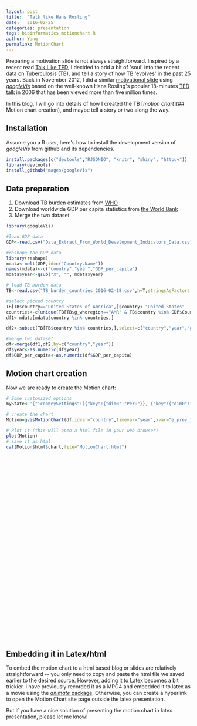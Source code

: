 ```yaml
---
layout: post
title:  "Talk like Hans Rosling"
date:   2016-02-25
categories: presentation
tags: bioinformatics motionchart R
author: Yang
permalink: MotionChart
---
```


Preparing a motivation slide is not always straightforward. Inspired by a recent read [Talk Like TED](http://www.amazon.com/Talk-Like-TED-Public-Speaking-Secrets/dp/1250041120), I decided to add a bit of 'soul' into the recent data on Tuberculosis (TB), and tell a story of how TB 'evolves' in the past 25 years. Back in November 2012, I did a similar [motivational slide](http://wp.sanger.ac.uk/barrettgroup/2013/02/06/moving-from-common-to-rare/) using [*googleVis*](https://github.com/mages/googleVis) based on the well-known Hans Rosling's popular 18-minutes [TED talk](https://www.ted.com/talks/hans_rosling_shows_the_best_stats_you_ve_ever_seen) in 2006 that has been viewed more than five million times.

In this blog, I will go into details of how I created the TB [*motion chart*](## Motion chart creation), and maybe tell a story or two along the way.

## Installation
Assume you a R user, here's how to install the development version of *googleVis* from github and its dependencies.

```R
install.packages(c("devtools","RJSONIO", "knitr", "shiny", "httpuv"))  
library(devtools)
install_github("mages/googleVis")
```
## Data preparation
  1. Download TB burden estimates from [WHO](https://extranet.who.int/tme/generateCSV.asp?ds=estimates)
  2. Download worldwide GDP per capita statistics from [the World Bank](http://databank.worldbank.org/data/reports.aspx?source=2&type=metadata&series=NY.GDP.PCAP.CD#)
  3. Merge the two dataset

```R
library(googleVis)

#load GDP data
GDP<-read.csv("Data_Extract_From_World_Development_Indicators_Data.csv",h=T,stringsAsFactors = F,na.strings = "..")

#reshape the GDP data
library(reshape)
mdata<-melt(GDP,id=c("Country.Name"))
names(mdata)<-c("country","year","GDP_per_capita")
mdata$year<-gsub("X", "", mdata$year)

# load TB burden data
TB<-read.csv("TB_burden_countries_2016-02-18.csv",h=T,stringsAsFactors = F)

#select picked country
TB[TB$country=="United States of America",]$country<-"United States"
countries<-c(unique(TB[TB$g_whoregion=="AMR" & TB$country %in% GDP$Country.Name,]$country))
df1<-mdata[mdata$country %in% countries,]

df2<-subset(TB[TB$country %in% countries,],select=c("country","year","g_whoregion","e_pop_num","e_prev_100k","e_prev_num","e_mort_exc_tbhiv_100k","e_mort_exc_tbhiv_num","e_inc_num","e_inc_100k"))

#merge two dataset
df<-merge(df1,df2,by=c("country","year"))
df$year<-as.numeric(df$year)
df$GDP_per_capita<-as.numeric(df$GDP_per_capita)
```

## Motion chart creation
Now we are ready to create the Motion chart:

```R
# Some customized options
myState<-'{"iconKeySettings":[{"key":{"dim0":"Peru"}}, {"key":{"dim0":"United States"}}],"colorOption":"2","yAxisOption":"7","xAxisOption":"5","showTrails":false, "sizeOption":"8","showXScalePicker":false	}'

# create the chart
Motion=gvisMotionChart(df,idvar="country",timevar="year",xvar="e_prev_100k",yvar="e_mort_exc_tbhiv_100k",colorvar="g_wholeregion",sizevar="e_prev_num",options=list(state=myState))

# Plot it (this will open a html file in your web browser)
plot(Motion)
# save it as html
cat(Motion$html$chart,file="MotionChart.html")
```
<!-- MotionChart generated in R 3.2.2 by googleVis 0.5.10 package -->
<!-- Thu Feb 18 16:53:39 2016 -->


<!-- jsHeader -->
<script type="text/javascript">

// jsData
function gvisDataMotionChartID16fe55a7c15c () {
var data = new google.visualization.DataTable();
var datajson =
[
 [
 "Antigua and Barbuda",
1990,
6325.240905,
61906,
3.9,
2.4,
3.9,
2.4
],
[
 "Antigua and Barbuda",
1991,
6575.480499,
62412,
4.7,
2.9,
0,
0
],
[
 "Antigua and Barbuda",
1992,
6680.37587,
63434,
5.3,
3.4,
1.8,
1.1
],
[
 "Antigua and Barbuda",
1993,
7037.939154,
64868,
5.8,
3.7,
0,
0
],
[
 "Antigua and Barbuda",
1994,
7514.48368,
66550,
6.1,
4.1,
1.8,
1.2
],
[
 "Antigua and Barbuda",
1995,
7230.320637,
68349,
6.3,
4.3,
0,
0
],
[
 "Antigua and Barbuda",
1996,
7702.670284,
70245,
6.3,
4.5,
0.57,
0.4
],
[
 "Antigua and Barbuda",
1997,
8027.631131,
72232,
6.2,
4.5,
1.1,
0.82
],
[
 "Antigua and Barbuda",
1998,
8355.618643,
74206,
5.8,
4.3,
1.7,
1.3
],
[
 "Antigua and Barbuda",
1999,
8572.373481,
76041,
5.6,
4.2,
1.5,
1.1
],
[
 "Antigua and Barbuda",
2000,
10094.75906,
77648,
5.7,
4.4,
1.8,
1.4
],
[
 "Antigua and Barbuda",
2001,
9797.968713,
78972,
5.9,
4.6,
1.5,
1.2
],
[
 "Antigua and Barbuda",
2002,
10027.85622,
80030,
5.9,
4.8,
1.6,
1.3
],
[
 "Antigua and Barbuda",
2003,
10382.6309,
80904,
5.7,
4.6,
1.5,
1.2
],
[
 "Antigua and Barbuda",
2004,
10993.36925,
81718,
5.4,
4.4,
1.4,
1.1
],
[
 "Antigua and Barbuda",
2005,
12079.8657,
82565,
2.8,
2.3,
1.4,
1.1
],
[
 "Antigua and Barbuda",
2006,
13599.90886,
83467,
5.2,
4.3,
1.4,
1.2
],
[
 "Antigua and Barbuda",
2007,
15276.06826,
84397,
6.1,
5.1,
1.4,
1.2
],
[
 "Antigua and Barbuda",
2008,
15786.17284,
85350,
6.5,
5.6,
1.5,
1.3
],
[
 "Antigua and Barbuda",
2009,
13979.26269,
86300,
7,
6,
1.5,
1.3
],
[
 "Antigua and Barbuda",
2010,
13017.31039,
87233,
5.9,
5.1,
1.5,
1.3
],
[
 "Antigua and Barbuda",
2011,
12817.84157,
88152,
3.8,
3.3,
1.4,
1.3
],
[
 "Antigua and Barbuda",
2012,
13525.61622,
89069,
4.6,
4.1,
1.4,
1.3
],
[
 "Antigua and Barbuda",
2013,
13342.085,
89985,
7.2,
6.4,
3.6,
3.2
],
[
 "Antigua and Barbuda",
2014,
13432.07933,
90900,
7.6,
6.9,
3.8,
3.5
],
[
 "Argentina",
1990,
4318.774568,
32729740,
55,
18000,
4.2,
1400
],
[
 "Argentina",
1991,
5715.504052,
33193920,
56,
18000,
3.8,
1300
],
[
 "Argentina",
1992,
6798.027167,
33655149,
56,
19000,
3.5,
1200
],
[
 "Argentina",
1993,
6940.351375,
34110912,
56,
19000,
3.6,
1200
],
[
 "Argentina",
1994,
7449.480605,
34558114,
55,
19000,
3.2,
1100
],
[
 "Argentina",
1995,
7373.427403,
34994818,
54,
19000,
3.3,
1200
],
[
 "Argentina",
1996,
7683.573848,
35419683,
53,
19000,
3,
1100
],
[
 "Argentina",
1997,
8172.665235,
35833965,
51,
18000,
3.1,
1100
],
[
 "Argentina",
1998,
8248.76472,
36241578,
50,
18000,
2.7,
1000
],
[
 "Argentina",
1999,
7736.372578,
36648054,
48,
17000,
2.6,
950
],
[
 "Argentina",
2000,
7669.273709,
37057453,
46,
17000,
2.3,
850
],
[
 "Argentina",
2001,
7170.689698,
37471535,
45,
17000,
2.2,
830
],
[
 "Argentina",
2002,
2579.201638,
37889443,
43,
16000,
2.3,
860
],
[
 "Argentina",
2003,
3330.409821,
38309475,
41,
16000,
2.1,
800
],
[
 "Argentina",
2004,
4696.070111,
38728778,
40,
15000,
1.9,
730
],
[
 "Argentina",
2005,
5640.848503,
39145491,
38,
15000,
1.9,
740
],
[
 "Argentina",
2006,
6639.909435,
39558750,
36,
14000,
1.8,
710
],
[
 "Argentina",
2007,
8239.137161,
39969903,
34,
14000,
1.8,
710
],
[
 "Argentina",
2008,
9999.093517,
40381860,
32,
13000,
1.6,
630
],
[
 "Argentina",
2009,
9231.3829,
40798641,
31,
13000,
1.6,
640
],
[
 "Argentina",
2010,
11198.64257,
41222875,
30,
12000,
1.3,
550
],
[
 "Argentina",
2011,
13392.9169,
41655616,
30,
12000,
1.6,
650
],
[
 "Argentina",
2012,
14357.41159,
42095224,
29,
12000,
1.4,
610
],
[
 "Argentina",
2013,
14443.06565,
42538304,
29,
12000,
1.4,
610
],
[
 "Argentina",
2014,
12509.53112,
42980026,
30,
13000,
1.4,
610
],
[
 "Aruba",
1990,
null,
62148,
16,
9.9,
1,
0.63
],
[
 "Aruba",
1991,
null,
64623,
16,
10,
1,
0.66
],
[
 "Aruba",
1992,
null,
68235,
16,
11,
1,
0.69
],
[
 "Aruba",
1993,
null,
72498,
16,
11,
1,
0.74
],
[
 "Aruba",
1994,
17342.47194,
76700,
16,
12,
1,
0.78
],
[
 "Aruba",
1995,
16441.38126,
80326,
16,
13,
1,
0.82
],
[
 "Aruba",
1996,
16586.1923,
83195,
16,
13,
1,
0.84
],
[
 "Aruba",
1997,
17927.41203,
85447,
16,
14,
1,
0.87
],
[
 "Aruba",
1998,
19081.57029,
87276,
16,
14,
1,
0.89
],
[
 "Aruba",
1999,
19356.42087,
89004,
16,
14,
1,
0.9
],
[
 "Aruba",
2000,
20619.56585,
90858,
16,
14,
1,
0.92
],
[
 "Aruba",
2001,
20671.54574,
92894,
16,
15,
1,
0.95
],
[
 "Aruba",
2002,
20433.65411,
94995,
16,
15,
1,
0.97
],
[
 "Aruba",
2003,
20834.93971,
97015,
16,
15,
1,
0.98
],
[
 "Aruba",
2004,
22566.68216,
98742,
16,
15,
0.99,
0.98
],
[
 "Aruba",
2005,
23302.83199,
100031,
15,
15,
0.98,
0.98
],
[
 "Aruba",
2006,
24015.42061,
100830,
16,
16,
1,
1
],
[
 "Aruba",
2007,
25921.53823,
101218,
16,
16,
1,
1
],
[
 "Aruba",
2008,
27549.88942,
101342,
16,
16,
1,
1.1
],
[
 "Aruba",
2009,
24640.42124,
101416,
16,
17,
1,
1.1
],
[
 "Aruba",
2010,
24289.14152,
101597,
16,
17,
1,
1.1
],
[
 "Aruba",
2011,
25353.78754,
101936,
16,
16,
1,
1
],
[
 "Aruba",
2012,
null,
102393,
16,
16,
1,
1
],
[
 "Aruba",
2013,
null,
102921,
15,
15,
0.95,
0.98
],
[
 "Aruba",
2014,
null,
103441,
14,
15,
0.9,
0.93
],
[
 "Barbados",
1990,
7727.850593,
260374,
3.2,
8.2,
0,
0
],
[
 "Barbados",
1991,
7733.373704,
261281,
2.7,
7,
0.4,
1
],
[
 "Barbados",
1992,
7464.223599,
262184,
2.3,
6.1,
0.79,
2.1
],
[
 "Barbados",
1993,
7842.693318,
263091,
2,
5.3,
0.79,
2.1
],
[
 "Barbados",
1994,
8148.570378,
264015,
1.8,
4.7,
2.3,
6.2
],
[
 "Barbados",
1995,
8537.897388,
264962,
1.6,
4.3,
0.77,
2.1
],
[
 "Barbados",
1996,
9069.236722,
265940,
1.6,
4.2,
0.77,
2.1
],
[
 "Barbados",
1997,
9549.184429,
266944,
1.6,
4.2,
0.77,
2.1
],
[
 "Barbados",
1998,
10726.89319,
267949,
1.7,
4.5,
0.77,
2.1
],
[
 "Barbados",
1999,
11200.29068,
268920,
1.9,
5.1,
0.77,
2.1
],
[
 "Barbados",
2000,
11568.05194,
269838,
2.4,
6.4,
0.77,
2.1
],
[
 "Barbados",
2001,
11513.34018,
270686,
3.1,
8.3,
0.5,
1.3
],
[
 "Barbados",
2002,
11674.93618,
271479,
3.5,
9.5,
0.38,
1
],
[
 "Barbados",
2003,
12028.89874,
272261,
3.8,
10,
0.38,
1
],
[
 "Barbados",
2004,
12869.33659,
273091,
4.1,
11,
0.75,
2.1
],
[
 "Barbados",
2005,
14223.7777,
274013,
4.2,
11,
0.75,
2.1
],
[
 "Barbados",
2006,
15646.81501,
275040,
3.8,
11,
0.75,
2.1
],
[
 "Barbados",
2007,
16461.82927,
276154,
4,
11,
1.1,
3.1
],
[
 "Barbados",
2008,
16569.60496,
277315,
4,
11,
0.37,
1
],
[
 "Barbados",
2009,
16526.25455,
278466,
3.7,
10,
0.36,
1
],
[
 "Barbados",
2010,
15901.43294,
279566,
3,
8.4,
0.37,
1
],
[
 "Barbados",
2011,
15530.89429,
280602,
1.1,
3.1,
0.36,
1
],
[
 "Barbados",
2012,
15317.139,
281580,
0.74,
2.1,
0,
0.01
],
[
 "Barbados",
2013,
15153.82138,
282503,
0.58,
1.6,
0,
0
],
[
 "Barbados",
2014,
15366.29261,
283380,
0.42,
1.2,
0,
0.01
],
[
 "Belize",
1990,
2202.322556,
187552,
57,
110,
2.5,
4.6
],
[
 "Belize",
1991,
2326.833728,
191127,
55,
100,
9.6,
18
],
[
 "Belize",
1992,
2666.922732,
194321,
53,
100,
6.1,
12
],
[
 "Belize",
1993,
2833.075619,
197615,
52,
100,
2.6,
5.1
],
[
 "Belize",
1994,
2880.154031,
201678,
53,
110,
6.4,
13
],
[
 "Belize",
1995,
2996.39734,
206962,
56,
120,
3.5,
7.2
],
[
 "Belize",
1996,
3001.693349,
213674,
63,
140,
8,
17
],
[
 "Belize",
1997,
2952.575513,
221608,
69,
150,
6.9,
15
],
[
 "Belize",
1998,
2991.860044,
230289,
73,
170,
18,
42
],
[
 "Belize",
1999,
3065.517911,
239024,
75,
180,
8.3,
20
],
[
 "Belize",
2000,
3364.464582,
247312,
75,
180,
3.7,
9.2
],
[
 "Belize",
2001,
3419.208715,
254989,
70,
180,
8.4,
21
],
[
 "Belize",
2002,
3556.61616,
262202,
62,
160,
6.6,
17
],
[
 "Belize",
2003,
3679.792815,
269132,
55,
150,
5.7,
15
],
[
 "Belize",
2004,
3831.60983,
276085,
48,
130,
2.7,
7.3
],
[
 "Belize",
2005,
3933.234373,
283279,
43,
120,
2.1,
6.1
],
[
 "Belize",
2006,
4187.23289,
290751,
39,
110,
5.6,
16
],
[
 "Belize",
2007,
4324.831017,
298403,
40,
120,
2.7,
8.2
],
[
 "Belize",
2008,
4470.220796,
306165,
41,
130,
5.1,
16
],
[
 "Belize",
2009,
4258.842876,
313925,
42,
130,
4.2,
13
],
[
 "Belize",
2010,
4344.136669,
321609,
42,
140,
4.1,
13
],
[
 "Belize",
2011,
4517.123997,
329193,
43,
140,
3.7,
12
],
[
 "Belize",
2012,
4674.293377,
336707,
44,
150,
2.1,
7.1
],
[
 "Belize",
2013,
4719.137955,
344193,
45,
150,
2.2,
7.4
],
[
 "Belize",
2014,
4831.177552,
351706,
47,
160,
1.8,
6.3
],
[
 "Bermuda",
1990,
26841.51974,
60931,
5.9,
3.6,
0,
0
],
[
 "Bermuda",
1991,
27700.30952,
61311,
6.3,
3.8,
0,
0
],
[
 "Bermuda",
1992,
28669.68226,
61680,
6.3,
3.9,
1.6,
1
],
[
 "Bermuda",
1993,
30900.69489,
62036,
6.2,
3.8,
1.6,
1
],
[
 "Bermuda",
1994,
31476.06312,
62374,
5.8,
3.6,
0,
0
],
[
 "Bermuda",
1995,
33989.72236,
62694,
5.2,
3.2,
0,
0
],
[
 "Bermuda",
1996,
44826.78907,
62989,
4.6,
2.9,
0,
0
],
[
 "Bermuda",
1997,
48478.88325,
63257,
3.5,
2.2,
0,
0
],
[
 "Bermuda",
1998,
51371.74081,
63511,
2,
1.3,
0,
0
],
[
 "Bermuda",
1999,
54245.45974,
63768,
1.2,
0.79,
0,
0
],
[
 "Bermuda",
2000,
56284.16865,
64035,
1.8,
1.1,
0,
0
],
[
 "Bermuda",
2001,
58883.95943,
64321,
3,
1.9,
0,
0
],
[
 "Bermuda",
2002,
62583.1002,
64614,
4,
2.6,
0,
0
],
[
 "Bermuda",
2003,
66111.72523,
64875,
5.1,
3.3,
0,
0
],
[
 "Bermuda",
2004,
70359.31911,
65058,
6.6,
4.3,
0,
0
],
[
 "Bermuda",
2005,
75882.03386,
65124,
7.4,
4.8,
0,
0
],
[
 "Bermuda",
2006,
83912.6978,
65064,
7.4,
4.8,
0,
0
],
[
 "Bermuda",
2007,
90849.58698,
64891,
7,
4.6,
0,
0
],
[
 "Bermuda",
2008,
93605.74817,
64627,
6.5,
4.2,
0,
0
],
[
 "Bermuda",
2009,
88463.31282,
64306,
5.8,
3.8,
0,
0
],
[
 "Bermuda",
2010,
88207.32756,
63954,
4.9,
3.1,
0,
0
],
[
 "Bermuda",
2011,
85973.15842,
63578,
3.8,
2.4,
0,
0
],
[
 "Bermuda",
2012,
85458.45551,
63179,
2.5,
1.6,
0,
0
],
[
 "Bermuda",
2013,
85748.06541,
62773,
1.2,
0.73,
0,
0
],
[
 "Bermuda",
2014,
85748,
62376,
0,
0,
0,
0
],
[
 "Brazil",
1990,
3071.627953,
150393143,
122,
180000,
5.4,
8100
],
[
 "Brazil",
1991,
3942.403941,
152916852,
116,
180000,
5.4,
8200
],
[
 "Brazil",
1992,
2578.207009,
155379009,
110,
170000,
5.2,
8100
],
[
 "Brazil",
1993,
2774.174127,
157812220,
104,
160000,
5.4,
8500
],
[
 "Brazil",
1994,
3482.529816,
160260508,
99,
160000,
5.5,
8800
],
[
 "Brazil",
1995,
4827.152443,
162755054,
94,
150000,
5.3,
8600
],
[
 "Brazil",
1996,
5163.265813,
165303155,
90,
150000,
4.9,
8200
],
[
 "Brazil",
1997,
5279.111298,
167893835,
86,
140000,
5,
8400
],
[
 "Brazil",
1998,
5083.700964,
170516482,
82,
140000,
5,
8500
],
[
 "Brazil",
1999,
3476.144038,
173153066,
79,
140000,
4.8,
8400
],
[
 "Brazil",
2000,
3738.719412,
175786441,
75,
130000,
4.4,
7700
],
[
 "Brazil",
2001,
3136.496733,
178419396,
72,
130000,
4.2,
7400
],
[
 "Brazil",
2002,
2810.23079,
181045592,
69,
120000,
3.8,
7000
],
[
 "Brazil",
2003,
3044.255027,
183627339,
65,
120000,
3.6,
6600
],
[
 "Brazil",
2004,
3597.978836,
186116363,
63,
120000,
3.5,
6500
],
[
 "Brazil",
2005,
4733.164181,
188479240,
61,
110000,
3.1,
5800
],
[
 "Brazil",
2006,
5809.189096,
190698241,
59,
110000,
3,
5700
],
[
 "Brazil",
2007,
7240.923983,
192784521,
58,
110000,
2.9,
5600
],
[
 "Brazil",
2008,
8700.455202,
194769696,
52,
1e+05,
2.9,
5700
],
[
 "Brazil",
2009,
8462.508346,
196701298,
58,
110000,
2.7,
5400
],
[
 "Brazil",
2010,
11124.24578,
198614208,
53,
110000,
2.7,
5400
],
[
 "Brazil",
2011,
13042.42193,
200517584,
57,
120000,
2.6,
5200
],
[
 "Brazil",
2012,
11922.51306,
202401584,
54,
110000,
2.5,
5100
],
[
 "Brazil",
2013,
11711.0044,
204259377,
55,
110000,
2.6,
5400
],
[
 "Brazil",
2014,
11384.41501,
206077898,
52,
110000,
2.6,
5300
],
[
 "Canada",
1990,
21302.39691,
27662440,
11,
2900,
0.42,
120
],
[
 "Canada",
1991,
21591.13916,
28014102,
11,
2900,
0.48,
130
],
[
 "Canada",
1992,
20692.72203,
28353843,
10,
2900,
0.41,
120
],
[
 "Canada",
1993,
19936.37706,
28680921,
10,
2900,
0.41,
120
],
[
 "Canada",
1994,
19785.67904,
28995822,
10,
2900,
0.41,
120
],
[
 "Canada",
1995,
20509.00309,
29299478,
9.7,
2900,
0.41,
120
],
[
 "Canada",
1996,
21129.43543,
29590952,
9.5,
2800,
0.4,
120
],
[
 "Canada",
1997,
21709.29634,
29871092,
9.2,
2800,
0.39,
120
],
[
 "Canada",
1998,
20875.24831,
30145148,
8.9,
2700,
0.34,
100
],
[
 "Canada",
1999,
22109.60399,
30420216,
8.6,
2600,
0.35,
110
],
[
 "Canada",
2000,
24031.9512,
30701903,
8.3,
2500,
0.27,
82
],
[
 "Canada",
2001,
23573.75007,
30991344,
7.9,
2500,
0.35,
110
],
[
 "Canada",
2002,
23995.01633,
31288572,
7.6,
2400,
0.33,
100
],
[
 "Canada",
2003,
28026.00601,
31596593,
7.4,
2300,
0.3,
94
],
[
 "Canada",
2004,
31830.01187,
31918582,
7.2,
2300,
0.22,
71
],
[
 "Canada",
2005,
36028.23249,
32256333,
6.9,
2200,
0.27,
88
],
[
 "Canada",
2006,
40243.55228,
32611436,
6.7,
2200,
0.28,
91
],
[
 "Canada",
2007,
44328.47538,
32982275,
6.6,
2200,
0.28,
94
],
[
 "Canada",
2008,
46400.44185,
33363256,
6.4,
2100,
0.28,
93
],
[
 "Canada",
2009,
40764.14135,
33746559,
6.4,
2100,
0.18,
62
],
[
 "Canada",
2010,
47463.63119,
34126173,
6.3,
2200,
0.2,
68
],
[
 "Canada",
2011,
52086.53352,
34499905,
6.3,
2200,
0.22,
77
],
[
 "Canada",
2012,
52733.47369,
34868151,
6.3,
2200,
0.22,
78
],
[
 "Canada",
2013,
52305.25839,
35230612,
6.4,
2300,
0.23,
80
],
[
 "Canada",
2014,
50235.38551,
35587793,
6.5,
2300,
0.23,
82
],
[
 "Cayman Islands",
1990,
null,
25009,
15,
3.8,
4,
1
],
[
 "Cayman Islands",
1991,
null,
26211,
14,
3.6,
0,
0
],
[
 "Cayman Islands",
1992,
null,
27402,
12,
3.3,
0,
0
],
[
 "Cayman Islands",
1993,
null,
28652,
11,
3.1,
0,
0
],
[
 "Cayman Islands",
1994,
null,
30055,
9.8,
2.9,
0,
0
],
[
 "Cayman Islands",
1995,
null,
31672,
8.9,
2.8,
0,
0
],
[
 "Cayman Islands",
1996,
30190.66868,
33535,
8,
2.7,
0,
0
],
[
 "Cayman Islands",
1997,
null,
35596,
7.4,
2.6,
0,
0
],
[
 "Cayman Islands",
1998,
null,
37742,
6.9,
2.6,
0,
0
],
[
 "Cayman Islands",
1999,
null,
39810,
6.5,
2.6,
0,
0
],
[
 "Cayman Islands",
2000,
null,
41685,
5.8,
2.4,
0,
0
],
[
 "Cayman Islands",
2001,
null,
43317,
5.1,
2.2,
0,
0
],
[
 "Cayman Islands",
2002,
null,
44742,
4.5,
2,
0,
0
],
[
 "Cayman Islands",
2003,
null,
46032,
3.3,
1.5,
0,
0
],
[
 "Cayman Islands",
2004,
null,
47299,
1.8,
0.83,
0,
0
],
[
 "Cayman Islands",
2005,
null,
48623,
0.95,
0.46,
0,
0
],
[
 "Cayman Islands",
2006,
64104.7516,
50028,
1.5,
0.77,
0,
0
],
[
 "Cayman Islands",
2007,
null,
51480,
2.8,
1.4,
0,
0
],
[
 "Cayman Islands",
2008,
null,
52925,
3.9,
2.1,
0,
0
],
[
 "Cayman Islands",
2009,
null,
54285,
4.8,
2.6,
0,
0
],
[
 "Cayman Islands",
2010,
null,
55509,
5.8,
3.2,
0,
0
],
[
 "Cayman Islands",
2011,
null,
56580,
6.7,
3.8,
0,
0
],
[
 "Cayman Islands",
2012,
null,
57522,
7.5,
4.3,
0,
0
],
[
 "Cayman Islands",
2013,
null,
58369,
7.2,
4.2,
0,
0
],
[
 "Cayman Islands",
2014,
null,
59172,
8.7,
5.2,
0,
0
],
[
 "Chile",
1990,
2401.525181,
13141202,
66,
8700,
5.8,
760
],
[
 "Chile",
1991,
2727.573825,
13354054,
61,
8100,
4,
540
],
[
 "Chile",
1992,
3277.669086,
13566942,
56,
7600,
4.1,
560
],
[
 "Chile",
1993,
3461.435092,
13778676,
51,
7100,
3.9,
530
],
[
 "Chile",
1994,
3942.967594,
13987999,
47,
6600,
3.2,
450
],
[
 "Chile",
1995,
5026.720634,
14193986,
44,
6200,
3.5,
500
],
[
 "Chile",
1996,
5263.191366,
14396020,
40,
5800,
3.5,
500
],
[
 "Chile",
1997,
5674.153008,
14594070,
37,
5400,
3,
430
],
[
 "Chile",
1998,
5367.211824,
14788609,
35,
5100,
2.6,
390
],
[
 "Chile",
1999,
4872.692148,
14980484,
32,
4800,
2.6,
390
],
[
 "Chile",
2000,
5229.177098,
15170387,
30,
4500,
1.9,
300
],
[
 "Chile",
2001,
4709.9234,
15358418,
27,
4200,
2.2,
340
],
[
 "Chile",
2002,
4566.523326,
15544554,
25,
3900,
2.1,
330
],
[
 "Chile",
2003,
4948.74818,
15729268,
24,
3700,
2,
310
],
[
 "Chile",
2004,
6323.75764,
15913119,
23,
3600,
1.8,
280
],
[
 "Chile",
2005,
7728.611897,
16096571,
22,
3500,
1.5,
240
],
[
 "Chile",
2006,
9500.835162,
16279728,
21,
3500,
1.7,
280
],
[
 "Chile",
2007,
10513.54071,
16462701,
21,
3500,
1.6,
260
],
[
 "Chile",
2008,
10791.02019,
16645940,
21,
3400,
1.4,
230
],
[
 "Chile",
2009,
10217.31403,
16829957,
20,
3400,
1.4,
240
],
[
 "Chile",
2010,
12785.05187,
17015048,
20,
3400,
1.6,
270
],
[
 "Chile",
2011,
14582.17052,
17201305,
20,
3400,
1.4,
240
],
[
 "Chile",
2012,
15253.33083,
17388437,
20,
3400,
1.6,
280
],
[
 "Chile",
2013,
15741.71166,
17575833,
20,
3400,
1.6,
280
],
[
 "Chile",
2014,
14528.32581,
17762647,
20,
3500,
1.6,
290
],
[
 "China",
1990,
316.2244304,
1154605773,
215,
2500000,
19,
220000
],
[
 "China",
1991,
331.474916,
1172327831,
212,
2500000,
18,
210000
],
[
 "China",
1992,
364.7596641,
1188450231,
208,
2500000,
17,
2e+05
],
[
 "China",
1993,
375.8142938,
1202982955,
204,
2500000,
16,
190000
],
[
 "China",
1994,
471.7608812,
1216067023,
200,
2400000,
15,
180000
],
[
 "China",
1995,
607.5685831,
1227841281,
195,
2400000,
14,
170000
],
[
 "China",
1996,
707.0297713,
1238234851,
191,
2400000,
13,
160000
],
[
 "China",
1997,
778.9439057,
1247259143,
186,
2300000,
12,
140000
],
[
 "China",
1998,
825.5479571,
1255262566,
181,
2300000,
11,
130000
],
[
 "China",
1999,
869.6548821,
1262713651,
176,
2200000,
9.6,
120000
],
[
 "China",
2000,
954.5522917,
1269974572,
170,
2200000,
8.7,
110000
],
[
 "China",
2001,
1047.477863,
1277188787,
165,
2100000,
8,
1e+05
],
[
 "China",
2002,
1141.757644,
1284349938,
159,
2e+06,
7.3,
94000
],
[
 "China",
2003,
1280.602855,
1291485488,
153,
2e+06,
6.7,
87000
],
[
 "China",
2004,
1498.173796,
1298573031,
146,
1900000,
6.2,
80000
],
[
 "China",
2005,
1740.096726,
1305600630,
140,
1800000,
5.7,
75000
],
[
 "China",
2006,
2082.183363,
1312600877,
133,
1700000,
5.3,
69000
],
[
 "China",
2007,
2673.294191,
1319625197,
126,
1700000,
4.9,
64000
],
[
 "China",
2008,
3441.221355,
1326690636,
119,
1600000,
4.5,
60000
],
[
 "China",
2009,
3800.474542,
1333807063,
112,
1500000,
4.2,
56000
],
[
 "China",
2010,
4514.94052,
1340968737,
108,
1500000,
3.8,
52000
],
[
 "China",
2011,
5574.187093,
1348174478,
104,
1400000,
3.5,
48000
],
[
 "China",
2012,
6264.643878,
1355386952,
99,
1300000,
3.3,
44000
],
[
 "China",
2013,
6991.853866,
1362514260,
94,
1300000,
3,
41000
],
[
 "China",
2014,
7590.016441,
1369435670,
89,
1200000,
2.8,
38000
],
[
 "Colombia",
1990,
1175.149339,
34271563,
82,
28000,
4.9,
1700
],
[
 "Colombia",
1991,
1181.081508,
34916770,
83,
29000,
4.6,
1600
],
[
 "Colombia",
1992,
1385.866438,
35558683,
84,
30000,
4.5,
1600
],
[
 "Colombia",
1993,
1541.712336,
36195170,
83,
30000,
4.9,
1800
],
[
 "Colombia",
1994,
2218.784474,
36823539,
83,
30000,
4.3,
1600
],
[
 "Colombia",
1995,
2470.683383,
37441980,
81,
30000,
3.9,
1500
],
[
 "Colombia",
1996,
2553.549618,
38049040,
79,
30000,
4,
1500
],
[
 "Colombia",
1997,
2759.952882,
38645409,
76,
30000,
3.4,
1300
],
[
 "Colombia",
1998,
2509.139908,
39234059,
73,
29000,
3.7,
1500
],
[
 "Colombia",
1999,
2164.432876,
39819279,
71,
28000,
3.8,
1500
],
[
 "Colombia",
2000,
2472.197776,
40403959,
68,
27000,
3.2,
1300
],
[
 "Colombia",
2001,
2395.856522,
40988909,
65,
26000,
3.3,
1400
],
[
 "Colombia",
2002,
2355.725753,
41572493,
62,
26000,
3.2,
1300
],
[
 "Colombia",
2003,
2246.257648,
42152147,
60,
25000,
3.1,
1300
],
[
 "Colombia",
2004,
2740.249866,
42724157,
59,
25000,
3.1,
1300
],
[
 "Colombia",
2005,
3386.025478,
43285636,
58,
25000,
2.4,
1000
],
[
 "Colombia",
2006,
3709.076914,
43835744,
56,
25000,
2.3,
1000
],
[
 "Colombia",
2007,
4674.21171,
44374647,
54,
24000,
2.5,
1100
],
[
 "Colombia",
2008,
5433.706412,
44901660,
51,
23000,
2.4,
1100
],
[
 "Colombia",
2009,
5148.411344,
45416276,
48,
22000,
2.3,
1100
],
[
 "Colombia",
2010,
6250.6545,
45918101,
46,
21000,
2,
930
],
[
 "Colombia",
2011,
7227.77083,
46406446,
44,
20000,
1.9,
900
],
[
 "Colombia",
2012,
7885.061292,
46881018,
42,
20000,
1.8,
820
],
[
 "Colombia",
2013,
8027.97816,
47342363,
39,
19000,
1.6,
740
],
[
 "Colombia",
2014,
7903.925773,
47791393,
39,
19000,
1.5,
730
],
[
 "Costa Rica",
1990,
2391.302218,
3095994,
67,
2100,
2.5,
78
],
[
 "Costa Rica",
1991,
2255.455651,
3175654,
60,
1900,
3,
97
],
[
 "Costa Rica",
1992,
2631.99031,
3257463,
54,
1800,
3.2,
100
],
[
 "Costa Rica",
1993,
2884.847998,
3341005,
48,
1600,
2.5,
84
],
[
 "Costa Rica",
1994,
3081.86803,
3425692,
43,
1500,
2.5,
85
],
[
 "Costa Rica",
1995,
3338.822979,
3510925,
38,
1300,
2.3,
79
],
[
 "Costa Rica",
1996,
3292.773898,
3596733,
34,
1200,
2.5,
89
],
[
 "Costa Rica",
1997,
3483.555227,
3682725,
30,
1100,
2.3,
86
],
[
 "Costa Rica",
1998,
3743.130436,
3767369,
27,
1000,
2.4,
91
],
[
 "Costa Rica",
1999,
4104.363689,
3848725,
24,
940,
2.4,
92
],
[
 "Costa Rica",
2000,
4062.322308,
3925450,
23,
910,
1.8,
70
],
[
 "Costa Rica",
2001,
4104.184083,
3996800,
23,
930,
2,
78
],
[
 "Costa Rica",
2002,
4145.586093,
4063208,
23,
930,
1.8,
74
],
[
 "Costa Rica",
2003,
4245.677021,
4125970,
22,
930,
1.7,
69
],
[
 "Costa Rica",
2004,
4441.41216,
4187039,
22,
920,
1.6,
68
],
[
 "Costa Rica",
2005,
4700.014926,
4247843,
21,
890,
1.4,
60
],
[
 "Costa Rica",
2006,
5228.025413,
4308790,
20,
860,
1.2,
54
],
[
 "Costa Rica",
2007,
6024.078487,
4369465,
19,
830,
0.83,
36
],
[
 "Costa Rica",
2008,
6736.167819,
4429506,
18,
800,
1.2,
55
],
[
 "Costa Rica",
2009,
6546.565554,
4488261,
17,
760,
1,
46
],
[
 "Costa Rica",
2010,
7985.951035,
4545273,
16,
730,
1,
45
],
[
 "Costa Rica",
2011,
8963.680052,
4600487,
15,
710,
1.2,
57
],
[
 "Costa Rica",
2012,
9733.396931,
4654148,
15,
680,
0.93,
43
],
[
 "Costa Rica",
2013,
10461.57682,
4706433,
14,
670,
0.87,
41
],
[
 "Costa Rica",
2014,
10415.44438,
4757606,
14,
650,
0.83,
39
],
[
 "Cuba",
1990,
2706.975485,
10582082,
57,
6000,
0.59,
62
],
[
 "Cuba",
1991,
2280.248305,
10664577,
51,
5400,
0.49,
52
],
[
 "Cuba",
1992,
2057.220667,
10735775,
45,
4800,
0.63,
68
],
[
 "Cuba",
1993,
2071.510891,
10797556,
40,
4300,
0.83,
90
],
[
 "Cuba",
1994,
2621.135778,
10853435,
35,
3800,
1,
110
],
[
 "Cuba",
1995,
2790.070088,
10906048,
30,
3300,
0.88,
96
],
[
 "Cuba",
1996,
2283.564629,
10955372,
27,
2900,
0.86,
94
],
[
 "Cuba",
1997,
2305.927831,
11000431,
23,
2600,
0.76,
84
],
[
 "Cuba",
1998,
2330.81411,
11041893,
21,
2400,
0.44,
48
],
[
 "Cuba",
1999,
2559.92822,
11080506,
19,
2100,
0.53,
59
],
[
 "Cuba",
2000,
2749.463492,
11116787,
18,
2000,
0.41,
46
],
[
 "Cuba",
2001,
2841.176483,
11151472,
17,
1900,
0.3,
33
],
[
 "Cuba",
2002,
3003.288468,
11184540,
16,
1800,
0.32,
36
],
[
 "Cuba",
2003,
3201.250272,
11214837,
15,
1700,
0.36,
41
],
[
 "Cuba",
2004,
3398.620012,
11240680,
14,
1600,
0.35,
39
],
[
 "Cuba",
2005,
3786.875329,
11261052,
13,
1500,
0.31,
35
],
[
 "Cuba",
2006,
4677.709014,
11275199,
13,
1500,
0.29,
33
],
[
 "Cuba",
2007,
5193.484286,
11284043,
13,
1500,
0.22,
25
],
[
 "Cuba",
2008,
5385.740727,
11290239,
13,
1500,
0.32,
36
],
[
 "Cuba",
2009,
5494.925311,
11297442,
14,
1500,
0.24,
27
],
[
 "Cuba",
2010,
5688.666732,
11308133,
14,
1600,
0.37,
42
],
[
 "Cuba",
2011,
6092.613902,
11323570,
13,
1500,
0.33,
37
],
[
 "Cuba",
2012,
6448.155635,
11342631,
13,
1500,
0.27,
31
],
[
 "Cuba",
2013,
6789.849597,
11362505,
13,
1400,
0.26,
30
],
[
 "Cuba",
2014,
null,
11379111,
13,
1500,
0.25,
29
],
[
 "Dominica",
1990,
2344.944441,
70928,
22,
16,
9.2,
6.5
],
[
 "Dominica",
1991,
2546.783072,
70849,
36,
26,
3.2,
2.3
],
[
 "Dominica",
1992,
2701.671727,
70978,
33,
23,
7.8,
5.5
],
[
 "Dominica",
1993,
2814.669124,
71205,
12,
8.8,
7.9,
5.6
],
[
 "Dominica",
1994,
3018.820482,
71372,
31,
22,
1.7,
1.2
],
[
 "Dominica",
1995,
3139.224475,
71367,
16,
12,
3.2,
2.3
],
[
 "Dominica",
1996,
3323.369413,
71146,
26,
19,
1.6,
1.1
],
[
 "Dominica",
1997,
3473.648555,
70756,
12,
8.7,
4.7,
3.3
],
[
 "Dominica",
1998,
3676.516625,
70295,
11,
7.8,
3.1,
2.2
],
[
 "Dominica",
1999,
3830.229979,
69902,
8.7,
6.1,
7.7,
5.4
],
[
 "Dominica",
2000,
4819.899954,
69679,
5.7,
4,
3.4,
2.4
],
[
 "Dominica",
2001,
4925.629692,
69660,
8.4,
5.8,
1.6,
1.1
],
[
 "Dominica",
2002,
4837.631934,
69806,
9.4,
6.5,
1.6,
1.1
],
[
 "Dominica",
2003,
4997.16258,
70058,
12,
8.3,
3.1,
2.2
],
[
 "Dominica",
2004,
5329.135796,
70325,
11,
7.8,
1.5,
1.1
],
[
 "Dominica",
2005,
5250.352561,
70542,
27,
19,
1.4,
1
],
[
 "Dominica",
2006,
5522.285618,
70690,
59,
42,
1.4,
1
],
[
 "Dominica",
2007,
5953.548718,
70795,
19,
14,
4.3,
3.1
],
[
 "Dominica",
2008,
6463.624217,
70881,
35,
25,
4.4,
3.1
],
[
 "Dominica",
2009,
6891.460797,
70995,
17,
12,
4.3,
3.1
],
[
 "Dominica",
2010,
6937.256084,
71167,
18,
13,
4.3,
3.1
],
[
 "Dominica",
2011,
7023.353428,
71402,
13,
9.2,
4.3,
3.1
],
[
 "Dominica",
2012,
6768.294416,
71685,
19,
14,
4.3,
3.1
],
[
 "Dominica",
2013,
7036.548388,
72005,
6.8,
4.9,
2.8,
2
],
[
 "Dominica",
2014,
7244.495847,
72341,
1,
0.72,
2.7,
1.9
],
[
 "Dominican Republic",
1990,
984.6914396,
7183646,
321,
23000,
14,
1000
],
[
 "Dominican Republic",
1991,
1327.450694,
7325622,
294,
22000,
13,
960
],
[
 "Dominican Republic",
1992,
1510.022075,
7468551,
269,
20000,
13,
960
],
[
 "Dominican Republic",
1993,
1704.850697,
7611463,
245,
19000,
12,
890
],
[
 "Dominican Republic",
1994,
1871.667431,
7753052,
225,
17000,
11,
820
],
[
 "Dominican Republic",
1995,
2072.68444,
7892420,
206,
16000,
13,
1000
],
[
 "Dominican Republic",
1996,
2258.258259,
8029114,
190,
15000,
11,
910
],
[
 "Dominican Republic",
1997,
2400.193377,
8163474,
177,
14000,
10,
840
],
[
 "Dominican Republic",
1998,
2551.907789,
8296375,
167,
14000,
11,
920
],
[
 "Dominican Republic",
1999,
2575.563881,
8429116,
158,
13000,
8.8,
740
],
[
 "Dominican Republic",
2000,
2802.424044,
8562623,
152,
13000,
8.8,
760
],
[
 "Dominican Republic",
2001,
2862.16308,
8697127,
147,
13000,
8.1,
710
],
[
 "Dominican Republic",
2002,
3008.469048,
8832286,
142,
13000,
8.7,
770
],
[
 "Dominican Republic",
2003,
2372.629772,
8967759,
137,
12000,
9.3,
830
],
[
 "Dominican Republic",
2004,
2421.093882,
9102997,
132,
12000,
9.1,
830
],
[
 "Dominican Republic",
2005,
3681.065415,
9237565,
127,
12000,
6.5,
600
],
[
 "Dominican Republic",
2006,
3836.475649,
9371333,
123,
11000,
3.6,
340
],
[
 "Dominican Republic",
2007,
4637.239959,
9504336,
117,
11000,
3.1,
290
],
[
 "Dominican Republic",
2008,
4996.942663,
9636491,
111,
11000,
4,
380
],
[
 "Dominican Republic",
2009,
4933.94305,
9767737,
106,
10000,
4.9,
470
],
[
 "Dominican Republic",
2010,
5441.965749,
9897983,
100,
9900,
6.4,
630
],
[
 "Dominican Republic",
2011,
5820.3963,
10027140,
94,
9400,
5.8,
590
],
[
 "Dominican Republic",
2012,
5967.000984,
10155036,
86,
8700,
5.1,
520
],
[
 "Dominican Republic",
2013,
5968.669476,
10281408,
77,
7900,
4.3,
440
],
[
 "Dominican Republic",
2014,
6163.575857,
10405943,
73,
7600,
3.9,
410
],
[
 "Ecuador",
1990,
1491.402557,
10218085,
225,
23000,
19,
2000
],
[
 "Ecuador",
1991,
1623.989557,
10460988,
224,
23000,
20,
2100
],
[
 "Ecuador",
1992,
1690.154667,
10705670,
223,
24000,
18,
1900
],
[
 "Ecuador",
1993,
1729.373709,
10951200,
219,
24000,
18,
2000
],
[
 "Ecuador",
1994,
2028.198277,
11196476,
213,
24000,
15,
1600
],
[
 "Ecuador",
1995,
2135.634119,
11440576,
207,
24000,
17,
2000
],
[
 "Ecuador",
1996,
2159.150629,
11683480,
200,
23000,
13,
1500
],
[
 "Ecuador",
1997,
2361.59952,
11924991,
191,
23000,
14,
1700
],
[
 "Ecuador",
1998,
2300.407505,
12163887,
181,
22000,
17,
2100
],
[
 "Ecuador",
1999,
1584.463443,
12398691,
170,
21000,
15,
1800
],
[
 "Ecuador",
2000,
1451.290776,
12628596,
159,
20000,
14,
1800
],
[
 "Ecuador",
2001,
1903.741868,
12852753,
146,
19000,
12,
1500
],
[
 "Ecuador",
2002,
2183.967465,
13072056,
135,
18000,
11,
1400
],
[
 "Ecuador",
2003,
2440.469164,
13289600,
127,
17000,
9.5,
1300
],
[
 "Ecuador",
2004,
2708.558293,
13509645,
119,
16000,
8.9,
1200
],
[
 "Ecuador",
2005,
3021.942767,
13735232,
113,
16000,
7.8,
1100
],
[
 "Ecuador",
2006,
3350.784142,
13967490,
108,
15000,
7.2,
1000
],
[
 "Ecuador",
2007,
3590.711513,
14205479,
103,
15000,
6.5,
920
],
[
 "Ecuador",
2008,
4274.940821,
14447600,
99,
14000,
5.9,
850
],
[
 "Ecuador",
2009,
4255.555563,
14691310,
96,
14000,
5,
730
],
[
 "Ecuador",
2010,
4657.301737,
14934692,
95,
14000,
5,
750
],
[
 "Ecuador",
2011,
5223.377575,
15177280,
92,
14000,
4.4,
660
],
[
 "Ecuador",
2012,
5702.168288,
15419493,
92,
14000,
3.8,
590
],
[
 "Ecuador",
2013,
6051.611129,
15661312,
84,
13000,
3.3,
520
],
[
 "Ecuador",
2014,
6345.840725,
15902916,
78,
12000,
2.9,
470
],
[
 "El Salvador",
1990,
914.094639,
5252082,
62,
3300,
4.9,
260
],
[
 "El Salvador",
1991,
998.0126188,
5321576,
70,
3700,
6.2,
330
],
[
 "El Salvador",
1992,
1104.329226,
5392142,
74,
4000,
6.4,
340
],
[
 "El Salvador",
1993,
1270.26929,
5461834,
75,
4100,
5.8,
310
],
[
 "El Salvador",
1994,
1462.659632,
5528012,
73,
4000,
4.8,
270
],
[
 "El Salvador",
1995,
1699.93503,
5588743,
68,
3800,
3.9,
220
],
[
 "El Salvador",
1996,
1827.899428,
5643363,
60,
3400,
4.2,
240
],
[
 "El Salvador",
1997,
1956.098589,
5692300,
51,
2900,
4.3,
240
],
[
 "El Salvador",
1998,
2093.487271,
5736075,
45,
2600,
3.7,
210
],
[
 "El Salvador",
1999,
2158.142965,
5775660,
38,
2200,
3.6,
210
],
[
 "El Salvador",
2000,
2259.888269,
5811836,
33,
1900,
2.9,
170
],
[
 "El Salvador",
2001,
2363.271031,
5844738,
30,
1700,
2.4,
140
],
[
 "El Salvador",
2002,
2435.472748,
5874301,
31,
1800,
2.6,
150
],
[
 "El Salvador",
2003,
2549.886636,
5900929,
33,
2000,
1.7,
100
],
[
 "El Salvador",
2004,
2666.339695,
5925089,
36,
2100,
2.2,
130
],
[
 "El Salvador",
2005,
2874.257256,
5947206,
38,
2200,
1.9,
110
],
[
 "El Salvador",
2006,
3108.592529,
5967556,
38,
2300,
1.2,
72
],
[
 "El Salvador",
2007,
3358.421252,
5986414,
37,
2200,
2,
120
],
[
 "El Salvador",
2008,
3569.335393,
6004199,
36,
2200,
1.6,
98
],
[
 "El Salvador",
2009,
3431.280068,
6021368,
36,
2200,
1.4,
85
],
[
 "El Salvador",
2010,
3547.070983,
6038306,
37,
2200,
1.8,
110
],
[
 "El Salvador",
2011,
3821.33859,
6055208,
39,
2400,
1.3,
81
],
[
 "El Salvador",
2012,
3921.720395,
6072233,
43,
2600,
1.6,
96
],
[
 "El Salvador",
2013,
3998.739499,
6089644,
47,
2900,
1.9,
110
],
[
 "El Salvador",
2014,
4119.992023,
6107706,
49,
3000,
1.9,
120
],
[
 "Grenada",
1990,
2295.976222,
96286,
1.3,
1.3,
0,
0
],
[
 "Grenada",
1991,
2504.487796,
96455,
2.4,
2.3,
1.8,
1.7
],
[
 "Grenada",
1992,
2581.401578,
97201,
3.2,
3.1,
0,
0
],
[
 "Grenada",
1993,
2545.820627,
98302,
3.8,
3.8,
0,
0
],
[
 "Grenada",
1994,
2633.499771,
99403,
4.3,
4.3,
0,
0
],
[
 "Grenada",
1995,
2755.990307,
100253,
4.6,
4.6,
0,
0
],
[
 "Grenada",
1996,
2923.249453,
100796,
4.7,
4.8,
0,
0
],
[
 "Grenada",
1997,
3015.483221,
101125,
4.6,
4.6,
0,
0
],
[
 "Grenada",
1998,
3364.344384,
101302,
4.2,
4.3,
0,
0
],
[
 "Grenada",
1999,
3742.366572,
101441,
3.9,
4,
0,
0
],
[
 "Grenada",
2000,
5117.539563,
101620,
3.5,
3.6,
0,
0
],
[
 "Grenada",
2001,
5109.958715,
101849,
3,
3.1,
0,
0
],
[
 "Grenada",
2002,
5292.232379,
102100,
2.8,
2.9,
1.1,
1.1
],
[
 "Grenada",
2003,
5773.299151,
102371,
3.2,
3.3,
1.1,
1.2
],
[
 "Grenada",
2004,
5836.120212,
102657,
3.8,
3.9,
1,
1.1
],
[
 "Grenada",
2005,
6754.381175,
102951,
4.5,
4.6,
2,
2
],
[
 "Grenada",
2006,
6764.722867,
103259,
5.3,
5.4,
1,
1.1
],
[
 "Grenada",
2007,
7322.526171,
103587,
6.2,
6.4,
0.98,
1
],
[
 "Grenada",
2008,
7946.638501,
103934,
6.3,
6.5,
0.98,
1
],
[
 "Grenada",
2009,
7394.946194,
104298,
5.4,
5.6,
2,
2
],
[
 "Grenada",
2010,
7365.666535,
104677,
4.8,
5,
0.98,
1
],
[
 "Grenada",
2011,
7410.761115,
105070,
4.9,
5.2,
0.97,
1
],
[
 "Grenada",
2012,
7583.546304,
105476,
3.4,
3.6,
0.97,
1
],
[
 "Grenada",
2013,
7956.141831,
105902,
1.8,
1.9,
0.51,
0.54
],
[
 "Grenada",
2014,
8573.694067,
106349,
2.9,
3.1,
0.44,
0.47
],
[
 "Guatemala",
1990,
835.2990465,
9158547,
138,
13000,
9.4,
860
],
[
 "Guatemala",
1991,
1002.248027,
9385000,
139,
13000,
11,
990
],
[
 "Guatemala",
1992,
1085.426709,
9619113,
139,
13000,
9.8,
940
],
[
 "Guatemala",
1993,
1156.173389,
9860063,
138,
14000,
8.1,
800
],
[
 "Guatemala",
1994,
1284.646821,
10106463,
138,
14000,
8.1,
820
],
[
 "Guatemala",
1995,
1415.121845,
10357354,
136,
14000,
6.1,
630
],
[
 "Guatemala",
1996,
1487.102697,
10612300,
134,
14000,
6.4,
680
],
[
 "Guatemala",
1997,
1636.213168,
10871786,
131,
14000,
5.9,
640
],
[
 "Guatemala",
1998,
1741.402186,
11136814,
128,
14000,
5.3,
590
],
[
 "Guatemala",
1999,
1605.528019,
11408815,
124,
14000,
5,
570
],
[
 "Guatemala",
2000,
1650.365959,
11688660,
120,
14000,
4.9,
570
],
[
 "Guatemala",
2001,
1561.595765,
11976725,
117,
14000,
4.6,
550
],
[
 "Guatemala",
2002,
1692.963776,
12272208,
115,
14000,
3.9,
480
],
[
 "Guatemala",
2003,
1743.166101,
12573346,
112,
14000,
3.6,
450
],
[
 "Guatemala",
2004,
1860.988729,
12877711,
109,
14000,
3.3,
420
],
[
 "Guatemala",
2005,
2064.047183,
13183505,
107,
14000,
3.1,
410
],
[
 "Guatemala",
2006,
2241.005028,
13490041,
105,
14000,
2.9,
390
],
[
 "Guatemala",
2007,
2472.389127,
13797629,
104,
14000,
2.5,
350
],
[
 "Guatemala",
2008,
2774.31806,
14106687,
107,
15000,
2.8,
390
],
[
 "Guatemala",
2009,
2617.112192,
14418033,
108,
16000,
3.1,
450
],
[
 "Guatemala",
2010,
2805.951392,
14732261,
109,
16000,
2.6,
380
],
[
 "Guatemala",
2011,
3166.582523,
15049280,
110,
17000,
2.2,
330
],
[
 "Guatemala",
2012,
3278.629083,
15368759,
110,
17000,
1.8,
270
],
[
 "Guatemala",
2013,
3432.022106,
15690793,
111,
17000,
1.8,
280
],
[
 "Guatemala",
2014,
3673.135843,
16015494,
106,
17000,
1.6,
260
],
[
 "Guyana",
1990,
550.5930501,
720282,
200,
1400,
7.5,
54
],
[
 "Guyana",
1991,
469.2787191,
717502,
195,
1400,
8.7,
62
],
[
 "Guyana",
1992,
513.1976056,
717621,
188,
1400,
7.6,
54
],
[
 "Guyana",
1993,
614.3454504,
719910,
181,
1300,
7.1,
51
],
[
 "Guyana",
1994,
747.8602024,
723230,
173,
1300,
7.3,
53
],
[
 "Guyana",
1995,
855.416352,
726695,
168,
1200,
9.2,
67
],
[
 "Guyana",
1996,
966.0541821,
730193,
165,
1200,
15,
110
],
[
 "Guyana",
1997,
1020.827044,
733854,
163,
1200,
16,
120
],
[
 "Guyana",
1998,
973.1657568,
737316,
163,
1200,
17,
120
],
[
 "Guyana",
1999,
938.618364,
740189,
162,
1200,
12,
91
],
[
 "Guyana",
2000,
960.1867601,
742218,
162,
1200,
13,
99
],
[
 "Guyana",
2001,
936.9162239,
743163,
161,
1200,
14,
110
],
[
 "Guyana",
2002,
972.2164996,
743107,
159,
1200,
21,
160
],
[
 "Guyana",
2003,
999.1816472,
742537,
157,
1200,
19,
140
],
[
 "Guyana",
2004,
1058.958515,
742162,
154,
1100,
27,
200
],
[
 "Guyana",
2005,
1110.957717,
742495,
150,
1100,
17,
120
],
[
 "Guyana",
2006,
1961.055623,
743705,
140,
1000,
17,
120
],
[
 "Guyana",
2007,
2334.021042,
745638,
130,
970,
15,
110
],
[
 "Guyana",
2008,
2569.99507,
748096,
121,
910,
15,
110
],
[
 "Guyana",
2009,
2698.058991,
750749,
121,
910,
11,
84
],
[
 "Guyana",
2010,
2998.941274,
753362,
119,
900,
20,
150
],
[
 "Guyana",
2011,
3408.725419,
755883,
119,
900,
17,
130
],
[
 "Guyana",
2012,
3759.377095,
758410,
121,
920,
18,
140
],
[
 "Guyana",
2013,
3918.40629,
761033,
126,
960,
21,
160
],
[
 "Guyana",
2014,
4053.901904,
763893,
123,
940,
21,
160
],
[
 "Haiti",
1990,
null,
7099733,
352,
25000,
41,
2900
],
[
 "Haiti",
1991,
479.5461962,
7243391,
354,
26000,
43,
3100
],
[
 "Haiti",
1992,
305.5542998,
7386974,
351,
26000,
45,
3300
],
[
 "Haiti",
1993,
249.4121387,
7530703,
349,
26000,
46,
3400
],
[
 "Haiti",
1994,
282.4220626,
7674911,
348,
27000,
46,
3500
],
[
 "Haiti",
1995,
359.7685486,
7819806,
352,
27000,
46,
3600
],
[
 "Haiti",
1996,
365.0034113,
7965548,
357,
28000,
47,
3800
],
[
 "Haiti",
1997,
411.6021427,
8111954,
365,
30000,
47,
3900
],
[
 "Haiti",
1998,
450.9192277,
8258484,
373,
31000,
47,
3900
],
[
 "Haiti",
1999,
494.2337733,
8404396,
379,
32000,
47,
4000
],
[
 "Haiti",
2000,
462.4813299,
8549202,
383,
33000,
47,
4000
],
[
 "Haiti",
2001,
413.7378804,
8692564,
385,
33000,
46,
4000
],
[
 "Haiti",
2002,
393.0157939,
8834739,
386,
34000,
45,
4000
],
[
 "Haiti",
2003,
329.7819844,
8976555,
387,
35000,
45,
4000
],
[
 "Haiti",
2004,
387.9427209,
9119182,
383,
35000,
44,
4000
],
[
 "Haiti",
2005,
465.3101354,
9263409,
377,
35000,
42,
3900
],
[
 "Haiti",
2006,
505.5848205,
9409479,
368,
35000,
40,
3800
],
[
 "Haiti",
2007,
615.8157847,
9556958,
353,
34000,
37,
3600
],
[
 "Haiti",
2008,
674.7493926,
9705130,
335,
33000,
36,
3500
],
[
 "Haiti",
2009,
668.2919749,
9852953,
316,
31000,
33,
3300
],
[
 "Haiti",
2010,
662.2795182,
9999617,
296,
30000,
30,
3000
],
[
 "Haiti",
2011,
740.947823,
10144890,
279,
28000,
26,
2700
],
[
 "Haiti",
2012,
766.8722334,
10288828,
265,
27000,
24,
2500
],
[
 "Haiti",
2013,
810.3265496,
10431249,
254,
27000,
22,
2300
],
[
 "Haiti",
2014,
824.1597732,
10572029,
244,
26000,
20,
2100
],
[
 "Honduras",
1990,
621.7969546,
4903363,
171,
8400,
6.4,
310
],
[
 "Honduras",
1991,
608.6915845,
5041050,
167,
8400,
6.1,
310
],
[
 "Honduras",
1992,
660.1891707,
5179557,
165,
8500,
5.8,
300
],
[
 "Honduras",
1993,
654.7505193,
5318042,
163,
8700,
5.6,
300
],
[
 "Honduras",
1994,
629.1574618,
5455481,
163,
8900,
5.3,
290
],
[
 "Honduras",
1995,
699.5095774,
5591136,
164,
9200,
5,
280
],
[
 "Honduras",
1996,
704.686148,
5724587,
168,
9600,
4.7,
270
],
[
 "Honduras",
1997,
796.3177796,
5855946,
171,
10000,
4.5,
260
],
[
 "Honduras",
1998,
869.1109453,
5985675,
172,
10000,
4.2,
250
],
[
 "Honduras",
1999,
878.65135,
6114534,
172,
11000,
3.9,
240
],
[
 "Honduras",
2000,
1138.147032,
6243080,
168,
10000,
3.7,
230
],
[
 "Honduras",
2001,
1187.590233,
6371304,
158,
10000,
3.4,
220
],
[
 "Honduras",
2002,
1196.558653,
6499001,
144,
9400,
3.1,
200
],
[
 "Honduras",
2003,
1228.478361,
6626304,
131,
8700,
2.9,
190
],
[
 "Honduras",
2004,
1298.93929,
6753352,
118,
8000,
2.6,
170
],
[
 "Honduras",
2005,
1405.78216,
6880181,
105,
7200,
2.3,
160
],
[
 "Honduras",
2006,
1547.266659,
7007029,
93,
6500,
2,
140
],
[
 "Honduras",
2007,
1720.76736,
7133737,
85,
6100,
1.8,
130
],
[
 "Honduras",
2008,
1899.54847,
7259470,
58,
4200,
1.5,
110
],
[
 "Honduras",
2009,
1975.796099,
7383098,
62,
4600,
1.3,
99
],
[
 "Honduras",
2010,
2110.822021,
7503875,
60,
4500,
1.1,
84
],
[
 "Honduras",
2011,
2323.757115,
7621414,
72,
5500,
1.6,
120
],
[
 "Honduras",
2012,
2395.073442,
7736131,
62,
4800,
1.2,
92
],
[
 "Honduras",
2013,
2356.516704,
7849059,
58,
4600,
1,
79
],
[
 "Honduras",
2014,
2434.827162,
7961680,
49,
3900,
0.95,
75
],
[
 "Jamaica",
1990,
1921.426028,
2385806,
9.4,
220,
0.87,
21
],
[
 "Jamaica",
1991,
1692.081517,
2403082,
8.8,
210,
1.2,
29
],
[
 "Jamaica",
1992,
1457.213633,
2422783,
8.5,
210,
1.2,
28
],
[
 "Jamaica",
1993,
1990.87193,
2444388,
8.1,
200,
1.1,
27
],
[
 "Jamaica",
1994,
1995.06399,
2466903,
7.9,
190,
1,
26
],
[
 "Jamaica",
1995,
2330.356939,
2489540,
7.7,
190,
0.99,
25
],
[
 "Jamaica",
1996,
2591.49217,
2512340,
7.5,
190,
0.93,
23
],
[
 "Jamaica",
1997,
2940.0639,
2535443,
7.4,
190,
0.87,
22
],
[
 "Jamaica",
1998,
3409.874974,
2558241,
7.3,
190,
0.81,
21
],
[
 "Jamaica",
1999,
3416.774615,
2579973,
7.3,
190,
0.75,
19
],
[
 "Jamaica",
2000,
3448.448874,
2600095,
7.1,
180,
0.69,
18
],
[
 "Jamaica",
2001,
3487.900025,
2618325,
6.9,
180,
0.51,
13
],
[
 "Jamaica",
2002,
3706.777706,
2634779,
6.7,
180,
0.66,
17
],
[
 "Jamaica",
2003,
3581.160016,
2649825,
6.6,
170,
1.2,
31
],
[
 "Jamaica",
2004,
3853.61404,
2664049,
6.6,
180,
0.64,
17
],
[
 "Jamaica",
2005,
4238.315843,
2677888,
6.7,
180,
0.74,
20
],
[
 "Jamaica",
2006,
4487.499707,
2691444,
6.9,
190,
0.36,
9.7
],
[
 "Jamaica",
2007,
4816.59587,
2704606,
7.2,
190,
0.38,
10
],
[
 "Jamaica",
2008,
5119.344953,
2717344,
7.3,
200,
0.39,
11
],
[
 "Jamaica",
2009,
4489.272772,
2729575,
7.2,
200,
0.38,
10
],
[
 "Jamaica",
2010,
4902.034731,
2741253,
7,
190,
0.37,
10
],
[
 "Jamaica",
2011,
5332.474361,
2752358,
6.9,
190,
0.37,
10
],
[
 "Jamaica",
2012,
5445.894718,
2762965,
6.7,
190,
0.36,
9.9
],
[
 "Jamaica",
2013,
5226.090903,
2773215,
6.4,
180,
0.34,
9.4
],
[
 "Jamaica",
2014,
5104.767757,
2783301,
5.9,
170,
0.31,
8.8
],
[
 "Mexico",
1990,
3068.702424,
85609404,
122,
1e+05,
7.8,
6700
],
[
 "Mexico",
1991,
3600.045185,
87347208,
112,
98000,
6.9,
6000
],
[
 "Mexico",
1992,
4080.452175,
89110043,
102,
91000,
6.7,
6000
],
[
 "Mexico",
1993,
5544.932462,
90887097,
92,
84000,
6.2,
5600
],
[
 "Mexico",
1994,
5690.674713,
92663664,
83,
77000,
5.9,
5500
],
[
 "Mexico",
1995,
3640.833419,
94426946,
74,
70000,
5.6,
5300
],
[
 "Mexico",
1996,
4131.805706,
96181710,
66,
64000,
5.2,
5000
],
[
 "Mexico",
1997,
4907.333152,
97925825,
59,
58000,
4.7,
4600
],
[
 "Mexico",
1998,
5038.629775,
99632299,
53,
52000,
4.4,
4400
],
[
 "Mexico",
1999,
5722.122139,
101266570,
47,
47000,
3.9,
3900
],
[
 "Mexico",
2000,
6649.716534,
102808590,
42,
43000,
3.4,
3500
],
[
 "Mexico",
2001,
6952.289039,
104239563,
39,
40000,
3.3,
3500
],
[
 "Mexico",
2002,
7023.787276,
105578297,
35,
37000,
3.1,
3300
],
[
 "Mexico",
2003,
6673.166974,
106888418,
32,
34000,
3.1,
3300
],
[
 "Mexico",
2004,
7115.121769,
108257822,
30,
32000,
2.4,
2600
],
[
 "Mexico",
2005,
7893.968234,
109747906,
28,
31000,
2.5,
2700
],
[
 "Mexico",
2006,
8666.335353,
111382857,
27,
31000,
2.3,
2500
],
[
 "Mexico",
2007,
9219.817783,
113139374,
27,
31000,
2.1,
2400
],
[
 "Mexico",
2008,
9578.5707,
114972821,
27,
31000,
2.2,
2500
],
[
 "Mexico",
2009,
7647.684747,
116815612,
27,
32000,
2.1,
2400
],
[
 "Mexico",
2010,
8851.350514,
118617542,
28,
33000,
2.1,
2400
],
[
 "Mexico",
2011,
9715.112596,
120365271,
26,
31000,
2.1,
2600
],
[
 "Mexico",
2012,
9703.371017,
122070963,
27,
33000,
1.8,
2200
],
[
 "Mexico",
2013,
10172.72255,
123740109,
26,
33000,
1.7,
2200
],
[
 "Mexico",
2014,
10325.64607,
125385833,
27,
33000,
1.7,
2100
],
[
 "Nicaragua",
1990,
243.5613194,
4144564,
101,
4200,
11,
450
],
[
 "Nicaragua",
1991,
351.3978396,
4236805,
97,
4100,
12,
500
],
[
 "Nicaragua",
1992,
413.9198799,
4331273,
93,
4000,
9.5,
410
],
[
 "Nicaragua",
1993,
396.7974009,
4426577,
92,
4100,
10,
440
],
[
 "Nicaragua",
1994,
854.5495269,
4520727,
90,
4100,
9.3,
420
],
[
 "Nicaragua",
1995,
897.7156165,
4612229,
88,
4100,
9,
410
],
[
 "Nicaragua",
1996,
916.5190995,
4700777,
85,
4000,
8.6,
410
],
[
 "Nicaragua",
1997,
917.1286485,
4786641,
81,
3900,
8.4,
400
],
[
 "Nicaragua",
1998,
951.8731568,
4869627,
77,
3700,
7.5,
370
],
[
 "Nicaragua",
1999,
981.020291,
4949661,
72,
3600,
8.7,
430
],
[
 "Nicaragua",
2000,
1016.021552,
5026792,
68,
3400,
6.5,
330
],
[
 "Nicaragua",
2001,
1043.600758,
5100750,
64,
3300,
6.3,
320
],
[
 "Nicaragua",
2002,
1010.146886,
5171736,
61,
3100,
5.1,
260
],
[
 "Nicaragua",
2003,
1015.565895,
5240876,
57,
3000,
5.9,
310
],
[
 "Nicaragua",
2004,
1091.505157,
5309703,
54,
2900,
5.4,
280
],
[
 "Nicaragua",
2005,
1175.116443,
5379327,
53,
2900,
5.5,
300
],
[
 "Nicaragua",
2006,
1245.142095,
5450217,
53,
2900,
4.4,
240
],
[
 "Nicaragua",
2007,
1350.587223,
5522119,
54,
3000,
4.1,
230
],
[
 "Nicaragua",
2008,
1517.803611,
5594524,
56,
3200,
3.3,
190
],
[
 "Nicaragua",
2009,
1478.971389,
5666595,
60,
3400,
3.3,
190
],
[
 "Nicaragua",
2010,
1523.481469,
5737722,
63,
3600,
4.6,
260
],
[
 "Nicaragua",
2011,
1679.7482,
5807787,
66,
3800,
3.6,
210
],
[
 "Nicaragua",
2012,
1779.867088,
5877034,
69,
4100,
3.4,
200
],
[
 "Nicaragua",
2013,
1824.988076,
5945646,
71,
4200,
3.4,
200
],
[
 "Nicaragua",
2014,
1963.054884,
6013913,
74,
4500,
3.4,
210
],
[
 "Panama",
1990,
2150.21388,
2471010,
52,
1300,
5.7,
140
],
[
 "Panama",
1991,
2315.707196,
2522901,
57,
1400,
6.2,
160
],
[
 "Panama",
1992,
2578.853972,
2575330,
61,
1600,
6.6,
170
],
[
 "Panama",
1993,
2759.24278,
2628511,
65,
1700,
7,
180
],
[
 "Panama",
1994,
2882.857697,
2682720,
68,
1800,
7.4,
200
],
[
 "Panama",
1995,
2887.413832,
2738125,
71,
1900,
7.6,
210
],
[
 "Panama",
1996,
3335.462253,
2794845,
73,
2000,
7.8,
220
],
[
 "Panama",
1997,
3534.848439,
2852739,
75,
2100,
6.3,
180
],
[
 "Panama",
1998,
3755.088218,
2911383,
76,
2200,
7.7,
220
],
[
 "Panama",
1999,
3857.089421,
2970193,
77,
2300,
7.7,
230
],
[
 "Panama",
2000,
3836.730058,
3028751,
78,
2400,
6.7,
200
],
[
 "Panama",
2001,
3825.050933,
3086887,
78,
2400,
6.3,
190
],
[
 "Panama",
2002,
3902.531475,
3144728,
78,
2400,
6,
190
],
[
 "Panama",
2003,
4038.456074,
3202511,
78,
2500,
6.7,
210
],
[
 "Panama",
2004,
4348.663487,
3260611,
78,
2600,
5.5,
180
],
[
 "Panama",
2005,
4659.023089,
3319301,
78,
2600,
6.7,
220
],
[
 "Panama",
2006,
5072.219262,
3378600,
76,
2600,
5.2,
170
],
[
 "Panama",
2007,
6142.947966,
3438398,
73,
2500,
5.2,
180
],
[
 "Panama",
2008,
7112.398708,
3498679,
71,
2500,
5.9,
210
],
[
 "Panama",
2009,
7283.556981,
3559401,
70,
2500,
6.6,
240
],
[
 "Panama",
2010,
7958.58369,
3620506,
68,
2500,
5.6,
200
],
[
 "Panama",
2011,
9036.037414,
3681979,
65,
2400,
4.8,
180
],
[
 "Panama",
2012,
10138.52113,
3743761,
63,
2400,
5.7,
210
],
[
 "Panama",
2013,
11206.42471,
3805683,
61,
2300,
5.6,
210
],
[
 "Panama",
2014,
11948.85114,
3867535,
59,
2300,
5.5,
210
],
[
 "Paraguay",
1990,
1351.578779,
4213740,
91,
3800,
4.7,
200
],
[
 "Paraguay",
1991,
1615.479607,
4323402,
88,
3800,
3.7,
160
],
[
 "Paraguay",
1992,
1614.673376,
4432738,
84,
3700,
3.7,
170
],
[
 "Paraguay",
1993,
1596.144879,
4541902,
80,
3600,
3.8,
170
],
[
 "Paraguay",
1994,
1692.239625,
4651222,
76,
3600,
3.8,
180
],
[
 "Paraguay",
1995,
1903.467994,
4760853,
74,
3500,
4.8,
230
],
[
 "Paraguay",
1996,
2009.649903,
4870695,
72,
3500,
5.3,
260
],
[
 "Paraguay",
1997,
2000.910277,
4980346,
71,
3500,
5.9,
290
],
[
 "Paraguay",
1998,
1773.24128,
5089306,
69,
3500,
4.8,
240
],
[
 "Paraguay",
1999,
1614.903727,
5196935,
69,
3600,
5.3,
270
],
[
 "Paraguay",
2000,
1545.625548,
5302703,
69,
3600,
4.4,
230
],
[
 "Paraguay",
2001,
1417.26032,
5406625,
68,
3700,
3.9,
210
],
[
 "Paraguay",
2002,
1148.229049,
5508615,
68,
3800,
3.9,
210
],
[
 "Paraguay",
2003,
1174.779765,
5607948,
68,
3800,
4.2,
230
],
[
 "Paraguay",
2004,
1408.527483,
5703742,
68,
3900,
4.8,
270
],
[
 "Paraguay",
2005,
1507.145951,
5795493,
67,
3900,
4.8,
280
],
[
 "Paraguay",
2006,
1809.710231,
5882797,
66,
3900,
4,
230
],
[
 "Paraguay",
2007,
2312.192538,
5966160,
65,
3900,
3.1,
190
],
[
 "Paraguay",
2008,
3059.985099,
6047131,
63,
3800,
3.7,
230
],
[
 "Paraguay",
2009,
2599.592016,
6127847,
60,
3700,
3,
190
],
[
 "Paraguay",
2010,
3225.591754,
6209877,
58,
3600,
4,
250
],
[
 "Paraguay",
2011,
3983.498504,
6293763,
57,
3600,
3.5,
220
],
[
 "Paraguay",
2012,
3858.036492,
6379162,
58,
3700,
3,
190
],
[
 "Paraguay",
2013,
4497.435166,
6465669,
57,
3700,
3,
200
],
[
 "Paraguay",
2014,
4712.823312,
6552518,
55,
3600,
2.9,
190
],
[
 "Peru",
1990,
1177.920121,
21826658,
322,
70000,
34,
7500
],
[
 "Peru",
1991,
1514.720686,
22283130,
328,
73000,
29,
6400
],
[
 "Peru",
1992,
1547.294318,
22737056,
329,
75000,
30,
6800
],
[
 "Peru",
1993,
1476.254783,
23184222,
329,
76000,
28,
6500
],
[
 "Peru",
1994,
1849.835921,
23619358,
324,
76000,
26,
6100
],
[
 "Peru",
1995,
2162.757199,
24038761,
317,
76000,
26,
6200
],
[
 "Peru",
1996,
2208.401712,
24441076,
308,
75000,
21,
5100
],
[
 "Peru",
1997,
2289.16201,
24827409,
293,
73000,
19,
4600
],
[
 "Peru",
1998,
2164.088509,
25199744,
275,
69000,
17,
4400
],
[
 "Peru",
1999,
1929.983813,
25561297,
258,
66000,
12,
3000
],
[
 "Peru",
2000,
1967.24321,
25914875,
246,
64000,
14,
3700
],
[
 "Peru",
2001,
1964.573039,
26261363,
234,
61000,
12,
3100
],
[
 "Peru",
2002,
2046.377424,
26601463,
224,
60000,
11,
2900
],
[
 "Peru",
2003,
2191.37156,
26937737,
215,
58000,
11,
2800
],
[
 "Peru",
2004,
2445.446488,
27273188,
208,
57000,
9.8,
2700
],
[
 "Peru",
2005,
2714.480116,
27610406,
201,
55000,
9.8,
2700
],
[
 "Peru",
2006,
3143.550031,
27949958,
195,
55000,
8.6,
2400
],
[
 "Peru",
2007,
3611.204843,
28292768,
191,
54000,
7.9,
2200
],
[
 "Peru",
2008,
4244.539662,
28642048,
189,
54000,
5.2,
1500
],
[
 "Peru",
2009,
4178.820767,
29001563,
185,
54000,
5.7,
1600
],
[
 "Peru",
2010,
5056.303131,
29373644,
180,
53000,
8.2,
2400
],
[
 "Peru",
2011,
5731.346563,
29759891,
175,
52000,
7.2,
2100
],
[
 "Peru",
2012,
6388.845098,
30158768,
168,
51000,
7.1,
2100
],
[
 "Peru",
2013,
6603.809596,
30565461,
162,
50000,
6.8,
2100
],
[
 "Peru",
2014,
6541.030564,
30973148,
158,
49000,
7.2,
2200
],
[
 "Puerto Rico",
1990,
8652.507492,
3517984,
8.4,
300,
2,
69
],
[
 "Puerto Rico",
1991,
9064.018517,
3551582,
9.1,
320,
1.6,
55
],
[
 "Puerto Rico",
1992,
9659.3389,
3586848,
9.6,
340,
1.6,
58
],
[
 "Puerto Rico",
1993,
10212.27676,
3622652,
9.9,
360,
2.1,
76
],
[
 "Puerto Rico",
1994,
10876.41882,
3657368,
10,
360,
2.1,
77
],
[
 "Puerto Rico",
1995,
11579.185,
3689649,
9.8,
360,
2.2,
81
],
[
 "Puerto Rico",
1996,
12173.16369,
3719446,
9.6,
360,
1.5,
56
],
[
 "Puerto Rico",
1997,
12817.64496,
3746634,
9,
340,
1.4,
51
],
[
 "Puerto Rico",
1998,
14304.40737,
3769718,
8.1,
310,
1,
39
],
[
 "Puerto Rico",
1999,
15220.97924,
3786884,
7.4,
280,
0.8,
30
],
[
 "Puerto Rico",
2000,
16192.1296,
3796981,
6.6,
250,
0.45,
17
],
[
 "Puerto Rico",
2001,
18243.71775,
3799366,
5.9,
220,
0.8,
30
],
[
 "Puerto Rico",
2002,
18972.76853,
3794756,
5.3,
200,
0.59,
22
],
[
 "Puerto Rico",
2003,
19820.20729,
3785101,
4.8,
180,
0.43,
16
],
[
 "Puerto Rico",
2004,
20988.99233,
3773183,
3.6,
130,
0.44,
17
],
[
 "Puerto Rico",
2005,
21959.32271,
3761143,
3.5,
130,
0.45,
17
],
[
 "Puerto Rico",
2006,
22935.94115,
3749653,
3.3,
120,
0.43,
16
],
[
 "Puerto Rico",
2007,
23664.88235,
3738549,
3.2,
120,
0.35,
13
],
[
 "Puerto Rico",
2008,
24898.33884,
3728126,
3,
110,
0.43,
16
],
[
 "Puerto Rico",
2009,
25768.73605,
3718473,
2.8,
100,
0.19,
7
],
[
 "Puerto Rico",
2010,
26435.72598,
3709671,
2.5,
95,
0.3,
11
],
[
 "Puerto Rico",
2011,
27219.39334,
3701997,
2.3,
84,
0.27,
9.8
],
[
 "Puerto Rico",
2012,
27752.04274,
3695674,
2,
75,
0.24,
8.7
],
[
 "Puerto Rico",
2013,
28681.70071,
3690591,
1.8,
67,
0.21,
7.9
],
[
 "Puerto Rico",
2014,
null,
3686517,
1.6,
59,
0.19,
7.1
],
[
 "Sint Maarten (Dutch part)",
2010,
null,
33125,
13,
4.4,
0.86,
0.28
],
[
 "Sint Maarten (Dutch part)",
2011,
null,
33979,
8.7,
2.9,
0.56,
0.19
],
[
 "Sint Maarten (Dutch part)",
2012,
null,
35134,
4.2,
1.5,
0.27,
0.09
],
[
 "Sint Maarten (Dutch part)",
2013,
null,
36442,
8.1,
2.9,
0.52,
0.19
],
[
 "Sint Maarten (Dutch part)",
2014,
null,
37696,
0,
0,
0,
0
],
[
 "Suriname",
1990,
951.0723138,
408276,
134,
550,
3.3,
14
],
[
 "Suriname",
1991,
1077.468106,
416068,
147,
610,
3.9,
16
],
[
 "Suriname",
1992,
955.2095039,
423572,
162,
680,
3.1,
13
],
[
 "Suriname",
1993,
995.1105188,
430901,
173,
750,
3.2,
14
],
[
 "Suriname",
1994,
1381.51989,
438280,
182,
800,
3.4,
15
],
[
 "Suriname",
1995,
1556.581182,
445830,
187,
830,
3.5,
16
],
[
 "Suriname",
1996,
1897.112821,
453653,
187,
850,
4.6,
21
],
[
 "Suriname",
1997,
2014.016323,
461569,
182,
840,
1.2,
5.8
],
[
 "Suriname",
1998,
2014.461489,
469108,
173,
810,
3.1,
15
],
[
 "Suriname",
1999,
1861.596524,
475637,
163,
780,
1.6,
7.4
],
[
 "Suriname",
2000,
1855.77231,
480751,
152,
730,
1.2,
5.8
],
[
 "Suriname",
2001,
1576.724046,
484210,
140,
680,
2.3,
11
],
[
 "Suriname",
2002,
2217.697802,
486271,
127,
620,
1.3,
6.5
],
[
 "Suriname",
2003,
2606.827725,
487641,
116,
570,
2.5,
12
],
[
 "Suriname",
2004,
3033.018889,
489312,
106,
520,
1.3,
6.4
],
[
 "Suriname",
2005,
3645.894998,
491999,
97,
480,
1.8,
8.6
],
[
 "Suriname",
2006,
5295.623648,
495953,
89,
440,
1.5,
7.5
],
[
 "Suriname",
2007,
5862.050975,
500953,
81,
400,
1.7,
8.6
],
[
 "Suriname",
2008,
6973.098239,
506657,
72,
360,
3,
15
],
[
 "Suriname",
2009,
7561.450701,
512522,
63,
320,
2.9,
15
],
[
 "Suriname",
2010,
8430.905965,
518141,
57,
300,
3.2,
17
],
[
 "Suriname",
2011,
8448.504261,
523439,
53,
280,
2.5,
13
],
[
 "Suriname",
2012,
9422.270994,
528535,
52,
270,
2.5,
13
],
[
 "Suriname",
2013,
9618.350531,
533450,
48,
260,
2.2,
12
],
[
 "Suriname",
2014,
9680.115914,
538248,
44,
240,
2.1,
11
],
[
 "Trinidad and Tobago",
1990,
4147.625345,
1221904,
12,
150,
2.6,
32
],
[
 "Trinidad and Tobago",
1991,
4230.643738,
1229906,
14,
170,
3.1,
38
],
[
 "Trinidad and Tobago",
1992,
4297.707563,
1237486,
15,
190,
1.7,
20
],
[
 "Trinidad and Tobago",
1993,
3681.504521,
1244410,
16,
200,
2,
26
],
[
 "Trinidad and Tobago",
1994,
3956.804915,
1250316,
17,
210,
0.9,
11
],
[
 "Trinidad and Tobago",
1995,
4246.369007,
1255001,
18,
220,
2.8,
35
],
[
 "Trinidad and Tobago",
1996,
4577.053825,
1258365,
18,
230,
2.8,
36
],
[
 "Trinidad and Tobago",
1997,
4551.363528,
1260677,
18,
230,
3.5,
44
],
[
 "Trinidad and Tobago",
1998,
4786.917787,
1262544,
18,
230,
3,
38
],
[
 "Trinidad and Tobago",
1999,
5383.514336,
1264781,
18,
220,
2.2,
28
],
[
 "Trinidad and Tobago",
2000,
6431.005105,
1267980,
17,
210,
1.9,
25
],
[
 "Trinidad and Tobago",
2001,
6935.67988,
1272383,
15,
190,
1.3,
17
],
[
 "Trinidad and Tobago",
2002,
7049.610061,
1277840,
14,
180,
1.9,
24
],
[
 "Trinidad and Tobago",
2003,
8804.518666,
1284052,
14,
190,
1.7,
22
],
[
 "Trinidad and Tobago",
2004,
10290.46342,
1290535,
17,
220,
1.5,
20
],
[
 "Trinidad and Tobago",
2005,
12323.1382,
1296933,
19,
250,
1.4,
18
],
[
 "Trinidad and Tobago",
2006,
14095.98596,
1303141,
21,
270,
3.4,
45
],
[
 "Trinidad and Tobago",
2007,
16530.24079,
1309260,
22,
280,
1.5,
19
],
[
 "Trinidad and Tobago",
2008,
21188.09439,
1315372,
22,
290,
1.9,
25
],
[
 "Trinidad and Tobago",
2009,
14508.78981,
1321624,
22,
290,
1.8,
24
],
[
 "Trinidad and Tobago",
2010,
15840.40726,
1328095,
22,
300,
1.9,
25
],
[
 "Trinidad and Tobago",
2011,
18287.40247,
1334790,
23,
300,
1.9,
25
],
[
 "Trinidad and Tobago",
2012,
18322.3238,
1341579,
23,
310,
1.9,
26
],
[
 "Trinidad and Tobago",
2013,
20217.07833,
1348240,
23,
310,
1.9,
26
],
[
 "Trinidad and Tobago",
2014,
21323.75471,
1354483,
23,
320,
2,
27
],
[
 "United States",
1990,
23954.47935,
252847810,
14,
37000,
0.74,
1900
],
[
 "United States",
1991,
24405.16481,
255367160,
14,
35000,
0.69,
1800
],
[
 "United States",
1992,
25492.95165,
257908206,
13,
34000,
0.68,
1700
],
[
 "United States",
1993,
26464.85251,
260527420,
13,
33000,
0.64,
1700
],
[
 "United States",
1994,
27776.63553,
263301323,
12,
31000,
0.58,
1500
],
[
 "United States",
1995,
28782.17502,
266275528,
11,
30000,
0.51,
1400
],
[
 "United States",
1996,
30068.23092,
269483224,
11,
28000,
0.46,
1200
],
[
 "United States",
1997,
31572.69023,
272882865,
9.8,
27000,
0.44,
1200
],
[
 "United States",
1998,
32949.19776,
276354096,
9,
25000,
0.42,
1200
],
[
 "United States",
1999,
34620.9289,
279730801,
8.4,
23000,
0.35,
970
],
[
 "United States",
2000,
36449.85512,
282895741,
7.9,
22000,
0.28,
810
],
[
 "United States",
2001,
37273.6181,
285796198,
7.4,
21000,
0.28,
790
],
[
 "United States",
2002,
38166.03784,
288470847,
7,
20000,
0.28,
810
],
[
 "United States",
2003,
39677.19835,
291005482,
6.7,
20000,
0.25,
740
],
[
 "United States",
2004,
41921.80976,
293530886,
6.6,
19000,
0.24,
690
],
[
 "United States",
2005,
44307.92058,
296139635,
6.4,
19000,
0.22,
660
],
[
 "United States",
2006,
46437.06712,
298860519,
6.2,
18000,
0.22,
660
],
[
 "United States",
2007,
48061.53766,
301655953,
5.9,
18000,
0.19,
560
],
[
 "United States",
2008,
48401.42734,
304473143,
5.6,
17000,
0.2,
600
],
[
 "United States",
2009,
47001.55535,
307231961,
5.4,
17000,
0.18,
550
],
[
 "United States",
2010,
48374.05646,
309876170,
5.1,
16000,
0.19,
590
],
[
 "United States",
2011,
49781.35749,
312390368,
4.8,
15000,
0.18,
560
],
[
 "United States",
2012,
51456.65873,
314799465,
4.5,
14000,
0.17,
530
],
[
 "United States",
2013,
52980.04363,
317135919,
4.1,
13000,
0.16,
500
],
[
 "United States",
2014,
54629.49517,
319448634,
3.8,
12000,
0.14,
460
],
[
 "Uruguay",
1990,
2989.993095,
3109987,
39,
1200,
2.7,
85
],
[
 "Uruguay",
1991,
3577.841449,
3132048,
36,
1100,
2.7,
84
],
[
 "Uruguay",
1992,
4082.028507,
3154853,
34,
1100,
2.7,
84
],
[
 "Uruguay",
1993,
4720.380786,
3178156,
33,
1000,
2.6,
84
],
[
 "Uruguay",
1994,
5458.091567,
3201604,
31,
1000,
1.9,
62
],
[
 "Uruguay",
1995,
5984.129623,
3224807,
30,
970,
2.4,
76
],
[
 "Uruguay",
1996,
6316.285931,
3248039,
29,
950,
2.3,
75
],
[
 "Uruguay",
1997,
7327.948768,
3271014,
29,
930,
2.6,
83
],
[
 "Uruguay",
1998,
7711.085939,
3292134,
28,
920,
2,
65
],
[
 "Uruguay",
1999,
7247.398162,
3309318,
28,
920,
2.1,
69
],
[
 "Uruguay",
2000,
6871.903885,
3321242,
27,
900,
2.1,
69
],
[
 "Uruguay",
2001,
6281.373271,
3327105,
26,
880,
2.2,
72
],
[
 "Uruguay",
2002,
4088.772541,
3327770,
26,
860,
1.6,
52
],
[
 "Uruguay",
2003,
3622.052284,
3325637,
25,
850,
2,
66
],
[
 "Uruguay",
2004,
4117.308853,
3324096,
25,
830,
2.1,
70
],
[
 "Uruguay",
2005,
5220.957396,
3325608,
25,
830,
1.7,
55
],
[
 "Uruguay",
2006,
5877.879608,
3331041,
25,
840,
0.91,
30
],
[
 "Uruguay",
2007,
7009.67816,
3339750,
26,
860,
1.9,
64
],
[
 "Uruguay",
2008,
9062.290535,
3350832,
26,
890,
1.2,
42
],
[
 "Uruguay",
2009,
9415.153583,
3362761,
27,
920,
1.8,
60
],
[
 "Uruguay",
2010,
11938.27505,
3374414,
28,
960,
1.3,
45
],
[
 "Uruguay",
2011,
14166.55767,
3385610,
30,
1000,
1.4,
48
],
[
 "Uruguay",
2012,
15127.64415,
3396753,
31,
1100,
1.5,
50
],
[
 "Uruguay",
2013,
16879.45316,
3407969,
33,
1100,
1.6,
53
],
[
 "Uruguay",
2014,
16806.77327,
3419516,
35,
1200,
1.7,
57
]
];
data.addColumn('string','Country');
data.addColumn('number','Year');
data.addColumn('number','GDP per capita');
data.addColumn('number','Total Population');
data.addColumn('number','Prevalence of TB per 100 000');
data.addColumn('number','Prevalence of TB');
data.addColumn('number','Mortality of TB per 100,000 (excluding HIV)');
data.addColumn('number','Mortality of TB (excluding HIV)');
data.addRows(datajson);
return(data);
}

// jsDrawChart
function drawChartMotionChartID16fe55a7c15c() {
var data = gvisDataMotionChartID16fe55a7c15c();
var options = {};
options["width"] =    700;
options["height"] =    600;
options["state"] = "\n{\"xAxisOption\":\"4\",\"yAxisOption\":\"6\",\"colorOption\":\"2\",\"sizeOption\":\"5\",\"dimensions\":{\"iconDimensions\":[\"dim0\"]}}\n";


    var chart = new google.visualization.MotionChart(
    document.getElementById('MotionChartID16fe55a7c15c')
    );
    chart.draw(data,options);


}


// jsDisplayChart
(function() {
var pkgs = window.__gvisPackages = window.__gvisPackages || [];
var callbacks = window.__gvisCallbacks = window.__gvisCallbacks || [];
var chartid = "motionchart";

// Manually see if chartid is in pkgs (not all browsers support Array.indexOf)
var i, newPackage = true;
for (i = 0; newPackage && i < pkgs.length; i++) {
if (pkgs[i] === chartid)
newPackage = false;
}
if (newPackage)
  pkgs.push(chartid);

// Add the drawChart function to the global list of callbacks
callbacks.push(drawChartMotionChartID16fe55a7c15c);
})();
function displayChartMotionChartID16fe55a7c15c() {
  var pkgs = window.__gvisPackages = window.__gvisPackages || [];
  var callbacks = window.__gvisCallbacks = window.__gvisCallbacks || [];
  window.clearTimeout(window.__gvisLoad);
  // The timeout is set to 100 because otherwise the container div we are
  // targeting might not be part of the document yet
  window.__gvisLoad = setTimeout(function() {
  var pkgCount = pkgs.length;
  google.load("visualization", "1", { packages:pkgs, callback: function() {
  if (pkgCount != pkgs.length) {
  // Race condition where another setTimeout call snuck in after us; if
  // that call added a package, we must not shift its callback
  return;
}
while (callbacks.length > 0)
callbacks.shift()();
} });
}, 100);
}

// jsFooter
</script>

<!-- jsChart -->  
<script type="text/javascript" src="https://www.google.com/jsapi?callback=displayChartMotionChartID16fe55a7c15c"></script>

<!-- divChart -->

<div name="motionchart" id="MotionChartID16fe55a7c15c" style="width: 600; height: 500;">
<p></p>
</div>

##  

## Embedding it in Latex/html

To embed the motion chart to a html based blog or slides are relatively straightforward -- you only need to copy and paste the html file we saved earlier to the desired source. However, adding it to Latex becomes a bit trickier. I have previously recorded it as a MPG4 and embedded it to latex as a movie using the [*animate* package](http://ctan.mirrors.hoobly.com/macros/latex/contrib/animate/animate.pdf). Otherwise, you can create a hyperlink to open the Motion Chart site page outside the latex presentation.

But if you have a nice solution of presenting the motion chart in latex presentation, please let me know!
